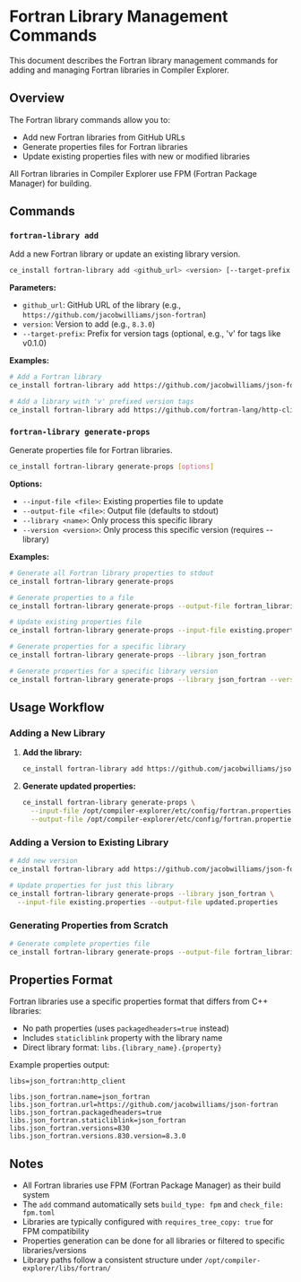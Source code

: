 # Fortran Library Management Commands

This document describes the Fortran library management commands for adding and managing Fortran libraries in Compiler Explorer.

## Overview

The Fortran library commands allow you to:
- Add new Fortran libraries from GitHub URLs
- Generate properties files for Fortran libraries
- Update existing properties files with new or modified libraries

All Fortran libraries in Compiler Explorer use FPM (Fortran Package Manager) for building.

## Commands

### `fortran-library add`

Add a new Fortran library or update an existing library version.

```bash
ce_install fortran-library add <github_url> <version> [--target-prefix <prefix>]
```

**Parameters:**
- `github_url`: GitHub URL of the library (e.g., `https://github.com/jacobwilliams/json-fortran`)
- `version`: Version to add (e.g., `8.3.0`)
- `--target-prefix`: Prefix for version tags (optional, e.g., 'v' for tags like v0.1.0)

**Examples:**
```bash
# Add a Fortran library
ce_install fortran-library add https://github.com/jacobwilliams/json-fortran 8.3.0

# Add a library with 'v' prefixed version tags
ce_install fortran-library add https://github.com/fortran-lang/http-client 0.1.0 --target-prefix v
```

### `fortran-library generate-props`

Generate properties file for Fortran libraries.

```bash
ce_install fortran-library generate-props [options]
```

**Options:**
- `--input-file <file>`: Existing properties file to update
- `--output-file <file>`: Output file (defaults to stdout)
- `--library <name>`: Only process this specific library
- `--version <version>`: Only process this specific version (requires --library)

**Examples:**
```bash
# Generate all Fortran library properties to stdout
ce_install fortran-library generate-props

# Generate properties to a file
ce_install fortran-library generate-props --output-file fortran_libraries.properties

# Update existing properties file
ce_install fortran-library generate-props --input-file existing.properties --output-file updated.properties

# Generate properties for a specific library
ce_install fortran-library generate-props --library json_fortran

# Generate properties for a specific library version
ce_install fortran-library generate-props --library json_fortran --version 8.3.0 --input-file existing.properties
```

## Usage Workflow

### Adding a New Library

1. **Add the library:**
   ```bash
   ce_install fortran-library add https://github.com/jacobwilliams/json-fortran 8.3.0
   ```

2. **Generate updated properties:**
   ```bash
   ce_install fortran-library generate-props \
     --input-file /opt/compiler-explorer/etc/config/fortran.properties \
     --output-file /opt/compiler-explorer/etc/config/fortran.properties
   ```

### Adding a Version to Existing Library

```bash
# Add new version
ce_install fortran-library add https://github.com/jacobwilliams/json-fortran 8.4.0

# Update properties for just this library
ce_install fortran-library generate-props --library json_fortran \
  --input-file existing.properties --output-file updated.properties
```

### Generating Properties from Scratch

```bash
# Generate complete properties file
ce_install fortran-library generate-props --output-file fortran_libraries.properties
```

## Properties Format

Fortran libraries use a specific properties format that differs from C++ libraries:

- No path properties (uses `packagedheaders=true` instead)
- Includes `staticliblink` property with the library name
- Direct library format: `libs.{library_name}.{property}`

Example properties output:
```properties
libs=json_fortran:http_client

libs.json_fortran.name=json_fortran
libs.json_fortran.url=https://github.com/jacobwilliams/json-fortran
libs.json_fortran.packagedheaders=true
libs.json_fortran.staticliblink=json_fortran
libs.json_fortran.versions=830
libs.json_fortran.versions.830.version=8.3.0
```

## Notes

- All Fortran libraries use FPM (Fortran Package Manager) as their build system
- The `add` command automatically sets `build_type: fpm` and `check_file: fpm.toml`
- Libraries are typically configured with `requires_tree_copy: true` for FPM compatibility
- Properties generation can be done for all libraries or filtered to specific libraries/versions
- Library paths follow a consistent structure under `/opt/compiler-explorer/libs/fortran/`